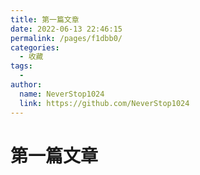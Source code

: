 ```yaml
---
title: 第一篇文章
date: 2022-06-13 22:46:15
permalink: /pages/f1dbb0/
categories:
  - 收藏
tags:
  - 
author: 
  name: NeverStop1024
  link: https://github.com/NeverStop1024
---
```

# 第一篇文章
